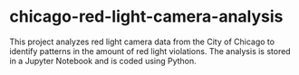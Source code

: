 # chicago-red-light-camera-analysis

This project analyzes red light camera data from the City of Chicago to identify patterns in the amount of red light violations. The analysis is stored in a Jupyter Notebook and is coded using Python. 
